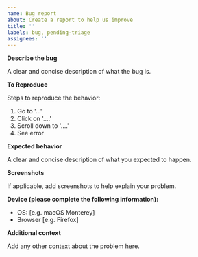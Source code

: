 ```yaml
---
name: Bug report
about: Create a report to help us improve
title: ''
labels: bug, pending-triage
assignees: ''
---
```


**Describe the bug**

A clear and concise description of what the bug is.

**To Reproduce**

Steps to reproduce the behavior:

1. Go to '...'
2. Click on '....'
3. Scroll down to '....'
4. See error

**Expected behavior**

A clear and concise description of what you expected to happen.

**Screenshots**

If applicable, add screenshots to help explain your problem.

**Device (please complete the following information):**

- OS: [e.g. macOS Monterey]
- Browser [e.g. Firefox]

**Additional context**

Add any other context about the problem here.
